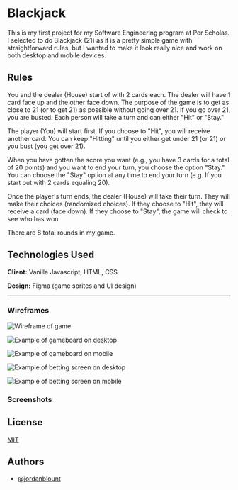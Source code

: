 # Blackjack

This is my first project for my Software Engineering program at Per Scholas. I selected to do Blackjack (21) as it is a pretty simple game with straightforward rules, but I wanted to make it look really nice and work on both desktop and mobile devices.

## Rules

You and the dealer (House) start of with 2 cards each. The dealer will have 1 card face up and the other face down. The purpose of the game is to get as close to 21 (or to get 21) as possible without going over 21. If you go over 21, you are busted. Each person will take a turn and can either "Hit" or "Stay." 

The player (You) will start first. If you choose to "Hit", you will receive another card. You can keep "Hitting" until you either get under 21 (or 21) or you bust (you get over 21). 

When you have gotten the score you want (e.g., you have 3 cards for a total of 20 points) and you want to end your turn, you choose the option "Stay." You can choose the "Stay" option at any time to end your turn (e.g. If you start out with 2 cards equaling 20). 

Once the player's turn ends, the dealer (House) will take their turn. They will make their choices (randomized choices). If they choose to "Hit", they will receive a card (face down). If they choose to "Stay", the game will check to see who has won.

There are 8 total rounds in my game.

## Technologies Used

**Client:** Vanilla Javascript, HTML, CSS

**Design:** Figma (game sprites and UI design)

****

### Wireframes

![Wireframe of game](https://github.com/JordanBlount/the_game/blob/main/wireframes/wireframe.jpg)

![Example of gameboard on desktop](https://github.com/JordanBlount/the_game/blob/main/wireframes/board.png)

![Example of gameboard on mobile](https://github.com/JordanBlount/the_game/blob/main/wireframes/mobile_example.png)

![Example of betting screen on desktop](https://github.com/JordanBlount/the_game/blob/main/wireframes/betting_screen_desktop.png)

![Example of betting screen on mobile](https://github.com/JordanBlount/the_game/blob/main/wireframes/betting_screen.png)

### Screenshots

## License

[MIT](https://choosealicense.com/licenses/mit/)


## Authors

- [@jordanblount](https://jordanblount.com)